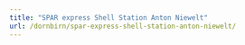 ```yaml
---
title: "SPAR express Shell Station Anton Niewelt"
url: /dornbirn/spar-express-shell-station-anton-niewelt/
---
```

